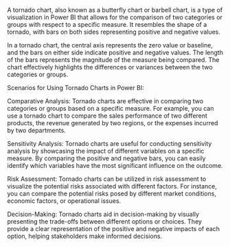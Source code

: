 A tornado chart, also known as a butterfly chart or barbell chart, is a type of visualization in Power BI that allows for the comparison of two categories or groups with respect to a specific measure. It resembles the shape of a tornado, with bars on both sides representing positive and negative values.

In a tornado chart, the central axis represents the zero value or baseline, and the bars on either side indicate positive and negative values. The length of the bars represents the magnitude of the measure being compared. The chart effectively highlights the differences or variances between the two categories or groups.

Scenarios for Using Tornado Charts in Power BI:

Comparative Analysis: Tornado charts are effective in comparing two categories or groups based on a specific measure. For example, you can use a tornado chart to compare the sales performance of two different products, the revenue generated by two regions, or the expenses incurred by two departments.

Sensitivity Analysis: Tornado charts are useful for conducting sensitivity analysis by showcasing the impact of different variables on a specific measure. By comparing the positive and negative bars, you can easily identify which variables have the most significant influence on the outcome.

Risk Assessment: Tornado charts can be utilized in risk assessment to visualize the potential risks associated with different factors. For instance, you can compare the potential risks posed by different market conditions, economic factors, or operational issues.

Decision-Making: Tornado charts aid in decision-making by visually presenting the trade-offs between different options or choices. They provide a clear representation of the positive and negative impacts of each option, helping stakeholders make informed decisions.
